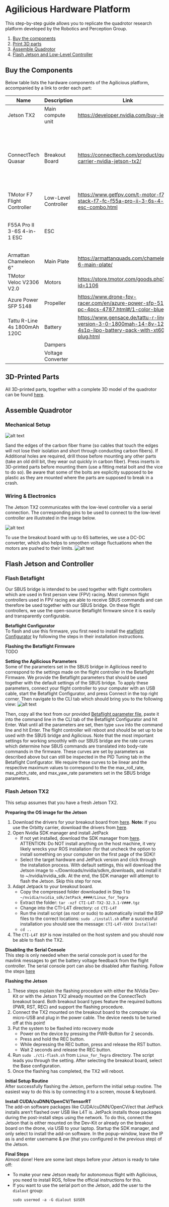 # Agilicious Hardware Platform
This step-by-step guide allows you to replicate the quadrotor research platform developed by the Robotics and Perception Group. 

1. [Buy the components](#buy-the-components)
2. [Print 3D parts](#3d-printed-parts)
3. [Assemble Quadrotor](#assemble-quadrotor)
4. [Flash Jetson and Low-Level Controller](#flash-jetson-and-controller)



## Buy the Components
Below table lists the hardware components of the Agilicious platform, accompanied by a link to order each part:

| Name                         | Description          | Link                                                                                                          | Notes                                                                          |
|------------------------------|----------------------|---------------------------------------------------------------------------------------------------------------|--------------------------------------------------------------------------------|
| Jetson TX2                   | Main compute unit    | https://developer.nvidia.com/buy-jetson                                                                       |                                                                                |
| ConnectTech Quasar           | Breakout Board       | https://connecttech.com/product/quasar-carrier-nvidia-jetson-tx2/                                             | If not two USB3.0 ports are required, the Orbitty carrier can be used as well. |
| TMotor F7 Flight Controller  | Low-Level Controller | https://www.getfpv.com/t-motor-f7-stack-f7-fc-f55a-pro-ii-3-6s-4-in-1-esc-combo.html                          |                                                                                |
| F55A Pro II 3-6S 4-in-1 ESC  | ESC                  |                                                                                                               | Ordered together with the Low-Level Controller                                 |
| Armattan Chameleon 6"        | Main Plate           | https://armattanquads.com/chameleon-6-main-plate/                                                             |                                                                                |
| TMotor Veloc V2306 V2.0      | Motors               | https://store.tmotor.com/goods.php?id=1106                                                                    |                                                                                |
| Azure Power SFP 5148         | Propeller            | https://www.drone-fpv-racer.com/en/azure-power-sfp-5148-pc-4pcs-4787.html#/1-color-blue                       |                                                                                |
| Tattu R-Line 4s 1800mAh 120C | Battery              | https://www.gensace.de/tattu-r-line-version-3-0-1800mah-14-8v-120c-4s1p-lipo-battery-pack-with-xt60-plug.html |                                                                                |
|                              | Dampers              |                                                                                                               |                                                                                |
|                              | Voltage Converter    |                                                                                                               |                                                                                |


## 3D-Printed Parts
All 3D-printed parts, together with a complete 3D model of the quadrotor can be found [here](https://cad.onshape.com/documents/81f2b419267a00337dc816ca/w/22f261270ecd200d75284f7e/e/a2769eb28b03773dbdd61386).

## Assemble Quadrotor

### Mechanical Setup

![alt text](img/quadrotor.png "quadrotor")

Sand the edges of the carbon fiber frame (so cables that touch the edges will not lose their isolation and short through conducting carbon fibers). 
If Additional holes are required, drill those before mounting any other parts (take an old drill bit, they wear out quickly in carbon fiber). 
Press inserts in 3D-printed parts before mounting them (use a fitting metal bolt and the vice to do so). 
Be aware that some of the bolts are explicitly supposed to be plastic as they are mounted where the parts are supposed to break in a crash.

### Wiring & Electronics
The Jetson TX2 communicates with the low-level controller via a serial connection. The corresponding pins to be used to connect to the low-level controller are illustrated in the image below.

![alt text](img/sbus_wiring.png "sbus wiring")

To use the breakout board with up to 6S batteries, we use a DC-DC converter, which also helps to smoothen voltage fluctuations when the motors are pushed to their limits. 
![alt text](img/voltage_converter.png "voltage converter")


## Flash Jetson and Controller

### Flash Betaflight
Our SBUS bridge is intended to be used together with flight controllers which are used in first person view (FPV) racing. 
Most common flight controllers used in FPV racing are able to receive SBUS commands and can therefore be used together with our SBUS bridge. 
On these flight controllers, we use the open-source Betaflight firmware since it is easily and transparently configurable.

**Betaflight Configurator**</br>
To flash and use this firmware, you first need to install the [etaflight Configurator](https://github.com/betaflight/betaflight-configurator) by following the steps in their installation instructions.

**Flashing the Betaflight Firmware**</br>
TODO

**Setting the Agilicious Parameters**</br>
Some of the parameters set in the SBUS bridge in Agilicious need to correspond to the settings made on the flight controller in the Betaflight Firmware. 
We provide the Betaflight parameters that should be used together with the default settings of the SBUS bridge. 
To apply these parameters, connect your flight controller to your computer with an USB cable, 
start the Betaflight Configurator, and press Connect in the top right corner. 
Then navigate to the CLI tab which should bring you to the following view:
![alt text](img/betaflight_cli.png "betaflight cli")

Then, copy all the text from our provided [Betaflight parameter file](TODO), paste it into the command line in the CLI tab of the Betaflight Configurator and hit Enter. 
Wait until all the parameters are set, then type `save` into the command line and hit Enter. 
The flight controller will reboot and should be set up to be used with the SBUS bridge and Agilicious. 
Note that the most important settings for working smoothly with our SBUS bridge are the rate curves which determine how SBUS commands are translated into body-rate commands in the firmware. 
These curves are set by parameters as described above but can still be inspected in the PID Tuning tab in the Betaflight Configurator. 
We require these curves to be linear and the respective maximum values to correspond to the the max_roll_rate, max_pitch_rate, and max_yaw_rate parameters set in the SBUS bridge parameters.


### Flash Jetson TX2
This setup assumes that you have a fresh Jetson TX2. 

**Preparing the OS image for the Jetson**</br>
1. Download the drivers for your breakout board from [here](http://connecttech.com/product/quasar-carrier-nvidia-jetson-tx2/).
   **Note:** If you use the Orbitty carrier, download the drivers from [here](https://connecttech.com/product/orbitty-carrier-for-nvidia-jetson-tx2-tx1/).
2. Open Nvidia SDK manager and install JetPack 
    - If not yet installed, download the SDK manager from [here](https://developer.nvidia.com/nvidia-sdk-manager).</br>
      ATTENTION: Do NOT install anything on the host machine, it very likely wrecks your ROS installation (for that uncheck the option to install something on your computer on the first page of the SDK)!
    - Select the target hardware and JetPack version and click through the installation process. With default settings, 
      this will download the Jetson image to ~/Downloads/nvidia/sdkm_downloads, and install it to ~/nvidia/nvidia_sdk. 
      At the end, the SDK manager will attempt to flash the Jetson. Skip this step for now.
3. Adapt Jetpack to your breakout board.
    - Copy the compressed folder downloaded in Step 1 to `~/nvidia/nvidia_sdk/JetPack_####/Linux_for_Tegra`
    - Extract the folder: `tar -xzf CTI-L4T-TX2-32.3.1-V###.tgz`
    - Change into the CTI-L4T directory:  `cd CTI-L4T`
    - Run the install script (as root or sudo) to automatically install the BSP files to the correct locations: 
      `sudo ./install.sh` after a successful installation you should see the message: `CTI-L4T-VXXX Installed!`
    - `cd ..`
4. The `CTI-L4T BSP` is now installed on the host system and you should now be able to flash the TX2.

**Disabling the Serial Console**</br>
This step is only needed when the serial console port is used for the mavlink messages to get the battery voltage feedback from the flight controller. 
The serial console port can also be disabled after flashing. 
Follow the steps [here](https://connecttech.com/resource-center/kdb347-reassigning-disable-serial-debug-connect-tech-tx1-carriers/)

**Flashing the Jetson**</br>
1. These steps explain the flashing procedure with either the NVidia Dev-Kit or with the Jetson TX2 already mounted on the ConnectTech breakout board. 
   Both breakout board types feature the required buttons (PWR, RST, REC) and support the flashing procedure. 
2. Connect the TX2 mounted on the breakout board to the computer via micro-USB and  plug in the power cable. 
   The device needs to be turned off at this point!
3. Put the system to be flashed into recovery mode
   - Power on the device by pressing the PWR-Button for 2 seconds.
   - Press and hold the REC button.
   - While depressing the REC button, press and release the RST button.
   - Wait 2 seconds and release the REC button.
4. Run `sudo ./cti-flash.sh` from `Linux_for_Tegra` directory. The script leads you through the setting. 
   After selecting the breakout board, select the Base configuration.
5. Once the flashing has completed, the TX2 will reboot. 

**Initial Setup Routine**</br>
After successfully flashing the Jetson, perform the initial setup routine. 
The easiest way to do this is by connecting it to a screen, mouse & keyboard. 

**Install CUDA/cuDNN/OpenCV/TensorRT**</br>
The add-on software packages like CUDA/cuDNN/OpenCV/ect that JetPack installs aren’t flashed over USB like L4T is.
JetPack installs those packages during the post-install steps using the network.
To do this, connect the Jetson that is either mounted on the Dev-Kit or already on the breakout board on the drone, via USB to your laptop. 
Startup the SDK manager, and only select to install the add-on software. 
In the popup-window, leave the IP as is and enter username & pw (that you configured in the previous step) of the Jetson. 

**Final Steps**</br>
Almost done! Here are some last steps before your Jetson is ready to take off:

- To make your new Jetson ready for autonomous flight with Agilicious, you need to install ROS, follow the official instructions for this. 
- If you want to use the serial port on the Jetson, add the user to the `dialout` group: 
  ```
  sudo usermod -a -G dialout $USER
  ```
